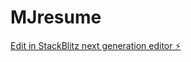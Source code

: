 # MJresume

[Edit in StackBlitz next generation editor ⚡️](https://stackblitz.com/~/github.com/Moniboo3/MJresume)